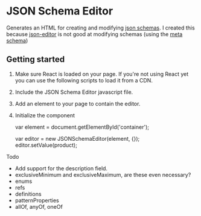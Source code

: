 # JSON Schema Editor

Generates an HTML for creating and modifying [json schemas](http://json-schema.org). I created this because [json-editor](https://github.com/jdorn/json-editor) is not good at modifying schemas (using the [meta schema](http://json-schema.org/schema))

## Getting started

1. Make sure React is loaded on your page. If you're not using React yet you can use the following scripts to load it from a CDN.

    <script src="https://fb.me/react-15.0.1.js"></script>
    <script src="https://fb.me/react-dom-15.0.1.js"></script>

2. Include the JSON Schema Editor javascript file.

    <script src="node_modules/dist/jsonschemaeditor.js"></script>

3. Add an element to your page to contain the editor.

    <div id="container"></div>

4. Initialize the component

    var element = document.getElementById('container');

    var editor = new JSONSchemaEditor(element, {});
    editor.setValue(product);

Todo

* Add support for the description field.
* exclusiveMinimum and exclusiveMaximum, are these even necessary?
* enums
* refs
* definitions
* patternProperties
* allOf, anyOf, oneOf
